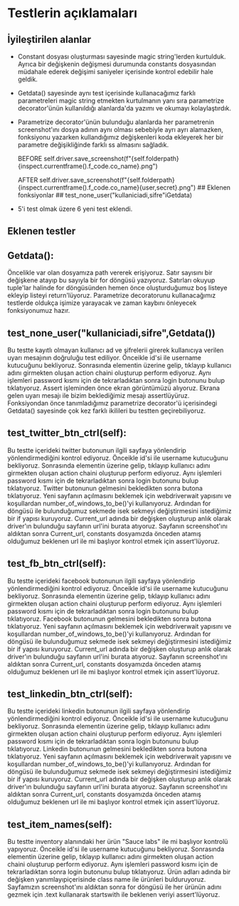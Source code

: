 # Testlerin açıklamaları


## İyileştirilen alanlar 
+ Constant dosyası oluşturması sayesinde magic string'lerden kurtulduk. Ayrıca bir değişkenin değişmesi durumunda constants dosyasından müdahale ederek değişimi saniyeler içerisinde kontrol edebilir hale geldik. 

+ Getdata() sayesinde aynı test içerisinde kullanacağımız farklı parametreleri magic string etmekten kurtulmanın yanı sıra parametrize decorator'ünün kullanıldığı alanlarda'da yazımı ve okumayı kolaylaştırdık. 

+ Parametrize decorator'ünün bulunduğu alanlarda her parametrenin screenshot'ını dosya adının aynı olması sebebiyle ayrı ayrı alamazken, fonksiyonu yazarken kullandığımız değişkenleri koda ekleyerek her bir parametre değişikliğinde farklı ss almasını sağladık. 

    BEFORE 
    self.driver.save_screenshot(f"{self.folderpath}\{inspect.currentframe().f_code.co_name}.png") 
    
    AFTER
     self.driver.save_screenshot(f"{self.folderpath}\{inspect.currentframe().f_code.co_name}{user,secret}.png") ## Eklenen fonksiyonlar ## test_none_user("kullaniciadi,sifre"iGetdata)

+ 5'i test olmak üzere 6 yeni test eklendi.


## Eklenen testler

## Getdata():
Öncelikle var olan dosyamıza path vererek erişiyoruz. Satır sayısını bir değişkene atayıp bu sayıyla bir for döngüsü yazıyoruz. Satırları okuyup tuple'lar halinde for döngüsünden hemen önce oluşturduğumuz boş listeye ekleyip listeyi return'lüyoruz. Parametrize decoratorunu kullanacağımız testlerde oldukça işimize yarayacak ve zaman kaybını önleyecek fonksiyonumuz hazır.

## test_none_user("kullaniciadi,sifre",Getdata())
Bu testte kayıtlı olmayan kullanıcı ad ve şifrelerii girerek kullanıcıya verilen uyarı mesajının doğruluğu test ediliyor. Önceikle id'si ile username kutucuğunu bekliyoruz. Sonrasında
elementin üzerine gelip, tıklayıp kullanıcı adını girmekten oluşan action chaini oluşturup perform ediyoruz. Aynı işlemleri password kısmı için de tekrarladıktan sonra login butonunu bulup tıklatıyoruz. Assert işleminden önce ekran görüntümüzü alıyoruz. Ekrana gelen uyarı mesajı ile bizim beklediğimiz mesajı assertlüyüruz. Fonksiyondan önce tanımladığımız parametrize decorator'ü içerisindegi Getdata() sayesinde çok kez farklı ikilileri bu testten geçirebiliyoruz.

## test_twitter_btn_ctrl(self):
Bu testte içerideki twitter butonunun ilgili sayfaya yönlendirip yönlendirmediğini kontrol ediyoruz. Önceikle id'si ile username kutucuğunu bekliyoruz. Sonrasında
elementin üzerine gelip, tıklayıp kullanıcı adını girmekten oluşan action chaini oluşturup perform ediyoruz. Aynı işlemleri password kısmı için de tekrarladıktan sonra login butonunu bulup tıklatıyoruz. Twitter butonunun gelmesini bekledikten sonra butona tıklatıyoruz. Yeni sayfanın açılmasını beklemek için webdriverwait yapısını ve koşullardan number_of_windows_to_be()'yi kullanıyoruz. Ardından for döngüsü ile bulunduğumuz sekmede isek sekmeyi değiştirmesini istediğimiz bir if yapısı kuruyoruz.
Current_url adında bir değişken oluşturup anlık olarak driver'ın bulunduğu sayfanın url'ini burata atıyoruz. Sayfanın screenshot'ını aldıktan sonra Current_url, constants dosyamızda önceden atamış olduğumuz beklenen url ile mi başlıyor kontrol etmek için assert'lüyoruz.

## test_fb_btn_ctrl(self):
Bu testte içerideki facebook butonunun ilgili sayfaya yönlendirip yönlendirmediğini kontrol ediyoruz. Önceikle id'si ile username kutucuğunu bekliyoruz. Sonrasında
elementin üzerine gelip, tıklayıp kullanıcı adını girmekten oluşan action chaini oluşturup perform ediyoruz. Aynı işlemleri password kısmı için de tekrarladıktan sonra login butonunu bulup tıklatıyoruz. Facebook butonunun gelmesini bekledikten sonra butona tıklatıyoruz. Yeni sayfanın açılmasını beklemek için webdriverwait yapısını ve koşullardan number_of_windows_to_be()'yi kullanıyoruz. Ardından for döngüsü ile bulunduğumuz sekmede isek sekmeyi değiştirmesini istediğimiz bir if yapısı kuruyoruz.
Current_url adında bir değişken oluşturup anlık olarak driver'ın bulunduğu sayfanın url'ini burata atıyoruz. Sayfanın screenshot'ını aldıktan sonra Current_url, constants dosyamızda önceden atamış olduğumuz beklenen url ile mi başlıyor kontrol etmek için assert'lüyoruz.

## test_linkedin_btn_ctrl(self):
Bu testte içerideki linkedin butonunun ilgili sayfaya yönlendirip yönlendirmediğini kontrol ediyoruz. Önceikle id'si ile username kutucuğunu bekliyoruz. Sonrasında
elementin üzerine gelip, tıklayıp kullanıcı adını girmekten oluşan action chaini oluşturup perform ediyoruz. Aynı işlemleri password kısmı için de tekrarladıktan sonra login butonunu bulup tıklatıyoruz. Linkedin butonunun gelmesini bekledikten sonra butona tıklatıyoruz. Yeni sayfanın açılmasını beklemek için webdriverwait yapısını ve koşullardan number_of_windows_to_be()'yi kullanıyoruz. Ardından for döngüsü ile bulunduğumuz sekmede isek sekmeyi değiştirmesini istediğimiz bir if yapısı kuruyoruz.
Current_url adında bir değişken oluşturup anlık olarak driver'ın bulunduğu sayfanın url'ini burata atıyoruz. Sayfanın screenshot'ını aldıktan sonra Current_url, constants dosyamızda önceden atamış olduğumuz beklenen url ile mi başlıyor kontrol etmek için assert'lüyoruz.

## test_item_names(self):
Bu testte inventory alanındaki her ürün "Sauce labs" ile mi başlıyor kontrolü yapıyoruz. Önceikle id'si ile username kutucuğunu bekliyoruz. Sonrasında
elementin üzerine gelip, tıklayıp kullanıcı adını girmekten oluşan action chaini oluşturup perform ediyoruz. Aynı işlemleri password kısmı için de tekrarladıktan sonra login butonunu bulup tıklatıyoruz. Ürün adları adında bir değişken yanımlayıpiçerisinde class name ile ürünleri bulduruyoruz. Sayfamızın screenshot'ını aldıktan sonra for döngüsü ile her ürünün adını gezmek için .text kullanarak startswith ile beklenen veriyi assert'lüyoruz.